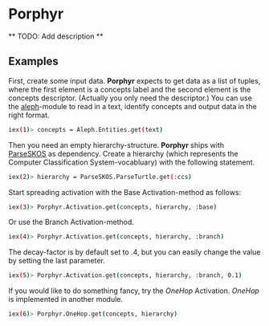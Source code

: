 # Porphyr

** TODO: Add description **

## Examples

First, create some input data. **Porphyr** expects to get data as a list of tuples, where the first element is a concepts label and the second element is the concepts descriptor. (Actually you only need the descriptor.) You can use the [aleph](https://github.com/ggb/aleph)-module to read in a text, identify concepts and output data in the right format. 

```bash
iex(1)> concepts = Aleph.Entities.get(text)
```

Then you need an empty hierarchy-structure. **Porphyr** ships with [ParseSKOS](https://github.com/ggb/parseSKOS) as dependency. Create a hierarchy (which represents the Computer Classification System-vocabluary) with the following statement.

```bash
iex(2)> hierarchy = ParseSKOS.ParseTurtle.get(:ccs)
```

Start spreading activation with the Base Activation-method as follows:

```bash
iex(3)> Porphyr.Activation.get(concepts, hierarchy, :base)
```

Or use the Branch Activation-method.

```bash
iex(4)> Porphyr.Activation.get(concepts, hierarchy, :branch)
```

The decay-factor is by default set to .4, but you can easily change the value by setting the last parameter.

```bash
iex(5)> Porphyr.Activation.get(concepts, hierarchy, :branch, 0.1)
```

If you would like to do something fancy, try the *OneHop* Activation. *OneHop* is implemented in another module. 

```bash
iex(6)> Porphyr.OneHop.get(concepts, hierarchy)
```
